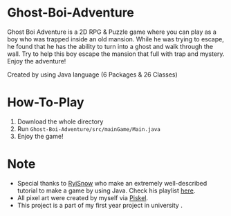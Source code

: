 # Ghost-Boi-Adventure
Ghost Boi Adventure is a 2D RPG &amp; Puzzle game where you can play as a boy who was trapped inside an old mansion. While he was trying to escape, he found that he has the ability to turn into a ghost and walk through the wall. Try to help this boy escape the mansion that full with trap and mystery. Enjoy the adventure!

Created by using Java language (6 Packages & 26 Classes)

# How-To-Play
1. Download the whole directory
2. Run `Ghost-Boi-Adventure/src/mainGame/Main.java`
3. Enjoy the game!

# Note
- Special thanks to [RyiSnow](https://www.youtube.com/c/RyiSnow) who make an extremely well-described tutorial to make a game by using Java. Check his playlist [here](https://www.youtube.com/playlist?list=PL_QPQmz5C6WUF-pOQDsbsKbaBZqXj4qSq).
- All pixel art were created by myself via [Piskel](https://www.piskelapp.com/).
- This project is a part of my first year project in university .
